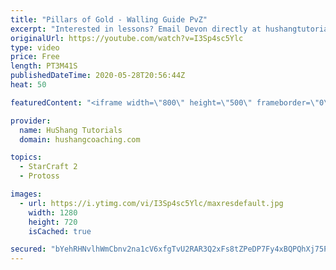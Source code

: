 ```yaml
---
title: "Pillars of Gold - Walling Guide PvZ"
excerpt: "Interested in lessons? Email Devon directly at hushangtutorials@outlook.com ------------------------------------------------------------------------------------------------------- Want to support HuShang Tutorials directly? Patreon is a website where you can contribute a monthly donation that will help"
originalUrl: https://youtube.com/watch?v=I3Sp4sc5Ylc
type: video
price: Free
length: PT3M41S
publishedDateTime: 2020-05-28T20:56:44Z
heat: 50

featuredContent: "<iframe width=\"800\" height=\"500\" frameborder=\"0\" src=\"https://www.youtube.com/embed/I3Sp4sc5Ylc\" allow=\"accelerometer; autoplay; encrypted-media; gyroscope; picture-in-picture\" allowfullscreen></iframe>"

provider:
  name: HuShang Tutorials
  domain: hushangcoaching.com

topics:
  - StarCraft 2
  - Protoss

images:
  - url: https://i.ytimg.com/vi/I3Sp4sc5Ylc/maxresdefault.jpg
    width: 1280
    height: 720
    isCached: true

secured: "bYehRHNvlhWmCbnv2na1cV6xfgTvU2RAR3Q2xFs8tZPeDP7Fy4xBQPQhXj75PMPDVTSEIKvYVqvX8RhnfaKedoFMurwO1UtG9a+r/vxPQu36Nj9lIP76/1lz0Y9eIaBxSOtKdSkzrQsCI9h7qHHYTLsIWpSwL+ZaliGNDYrIcBGNXBsPFVtokBi2WuZUKPxIfBrd/XvHphxV8LKlV3q60zNUk8btLhjs25RKo81V2Z6IIt5+TLzE9dQq8dghigxKSAqJJYJbFuvN6F5vQV1jTjHJ0KMByomc7NfUzMcHi5qD2lEEZ0OKXkT9b/ak1C4n4LFQsu/5xKoi1tmS1xszDnBp9joLBV899OGVGm7WjOe30yT14gixAmtVGQX+VERW7lKpHt3KW37GpVfYZQPAp3ged6W4yorUNvN3f5pNJds=;Ir3eq9XTZ9IkmUxxdu7Z2g=="
---
```


